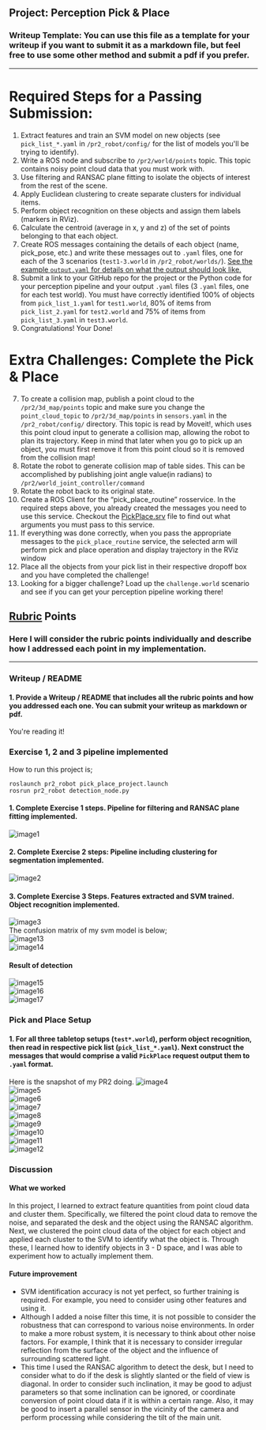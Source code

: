 ## Project: Perception Pick & Place
### Writeup Template: You can use this file as a template for your writeup if you want to submit it as a markdown file, but feel free to use some other method and submit a pdf if you prefer.

---


# Required Steps for a Passing Submission:
1. Extract features and train an SVM model on new objects (see `pick_list_*.yaml` in `/pr2_robot/config/` for the list of models you'll be trying to identify). 
2. Write a ROS node and subscribe to `/pr2/world/points` topic. This topic contains noisy point cloud data that you must work with.
3. Use filtering and RANSAC plane fitting to isolate the objects of interest from the rest of the scene.
4. Apply Euclidean clustering to create separate clusters for individual items.
5. Perform object recognition on these objects and assign them labels (markers in RViz).
6. Calculate the centroid (average in x, y and z) of the set of points belonging to that each object.
7. Create ROS messages containing the details of each object (name, pick_pose, etc.) and write these messages out to `.yaml` files, one for each of the 3 scenarios (`test1-3.world` in `/pr2_robot/worlds/`).  [See the example `output.yaml` for details on what the output should look like.](https://github.com/udacity/RoboND-Perception-Project/blob/master/pr2_robot/config/output.yaml)  
8. Submit a link to your GitHub repo for the project or the Python code for your perception pipeline and your output `.yaml` files (3 `.yaml` files, one for each test world).  You must have correctly identified 100% of objects from `pick_list_1.yaml` for `test1.world`, 80% of items from `pick_list_2.yaml` for `test2.world` and 75% of items from `pick_list_3.yaml` in `test3.world`.
9. Congratulations!  Your Done!

# Extra Challenges: Complete the Pick & Place
7. To create a collision map, publish a point cloud to the `/pr2/3d_map/points` topic and make sure you change the `point_cloud_topic` to `/pr2/3d_map/points` in `sensors.yaml` in the `/pr2_robot/config/` directory. This topic is read by Moveit!, which uses this point cloud input to generate a collision map, allowing the robot to plan its trajectory.  Keep in mind that later when you go to pick up an object, you must first remove it from this point cloud so it is removed from the collision map!
8. Rotate the robot to generate collision map of table sides. This can be accomplished by publishing joint angle value(in radians) to `/pr2/world_joint_controller/command`
9. Rotate the robot back to its original state.
10. Create a ROS Client for the “pick_place_routine” rosservice.  In the required steps above, you already created the messages you need to use this service. Checkout the [PickPlace.srv](https://github.com/udacity/RoboND-Perception-Project/tree/master/pr2_robot/srv) file to find out what arguments you must pass to this service.
11. If everything was done correctly, when you pass the appropriate messages to the `pick_place_routine` service, the selected arm will perform pick and place operation and display trajectory in the RViz window
12. Place all the objects from your pick list in their respective dropoff box and you have completed the challenge!
13. Looking for a bigger challenge?  Load up the `challenge.world` scenario and see if you can get your perception pipeline working there!

## [Rubric](https://review.udacity.com/#!/rubrics/1067/view) Points
### Here I will consider the rubric points individually and describe how I addressed each point in my implementation.  

---
### Writeup / README

#### 1. Provide a Writeup / README that includes all the rubric points and how you addressed each one.  You can submit your writeup as markdown or pdf.  

You're reading it!

### Exercise 1, 2 and 3 pipeline implemented
How to run this project is;  
```
roslaunch pr2_robot pick_place_project.launch  
rosrun pr2_robot detection_node.py  
```

#### 1. Complete Exercise 1 steps. Pipeline for filtering and RANSAC plane fitting implemented.
![image1](misc-image/image10.PNG)  

#### 2. Complete Exercise 2 steps: Pipeline including clustering for segmentation implemented.  
![image2](misc-image/image11.PNG)  

#### 3. Complete Exercise 3 Steps.  Features extracted and SVM trained.  Object recognition implemented.
![image3](misc-image/image12.PNG)  
The confusion matrix of my svm model is below;  
![image13](misc-image/image13.PNG)  
![image14](misc-image/image14.PNG)  

#### Result of detection
![image15](misc-image/image15.PNG)  
![image16](misc-image/image16.PNG)  
![image17](misc-image/image17.PNG)  


### Pick and Place Setup

#### 1. For all three tabletop setups (`test*.world`), perform object recognition, then read in respective pick list (`pick_list_*.yaml`). Next construct the messages that would comprise a valid `PickPlace` request output them to `.yaml` format.
Here is the snapshot of my PR2 doing.
![image4](misc-image/image1.PNG)  
![image5](misc-image/image2.PNG)  
![image6](misc-image/image3.PNG)  
![image7](misc-image/image4.PNG)  
![image8](misc-image/image5.PNG)  
![image9](misc-image/image6.PNG)  
![image10](misc-image/image7.PNG)  
![image11](misc-image/image8.PNG)  
![image12](misc-image/image9.PNG)  

### Discussion
#### What we worked
In this project, I learned to extract feature quantities from point cloud data and cluster them.
Specifically, we filtered the point cloud data to remove the noise, and separated the desk and the object using the RANSAC algorithm. 
Next, we clustered the point cloud data of the object for each object and applied each cluster to the SVM to identify what the object is. 
Through these, I learned how to identify objects in 3 - D space, and I was able to experiment how to actually implement them.

#### Future improvement
 * SVM identification accuracy is not yet perfect, so further training is required. For example, you need to consider using other features and using it.
 * Although I added a noise filter this time, it is not possible to consider the robustness that can correspond to various noise environments. In order to make a more robust system, it is necessary to think about other noise factors. For example, I think that it is necessary to consider irregular reflection from the surface of the object and the influence of surrounding scattered light.
 * This time I used the RANSAC algorithm to detect the desk, but I need to consider what to do if the desk is slightly slanted or the field of view is diagonal. In order to consider such inclination, it may be good to adjust parameters so that some inclination can be ignored, or coordinate conversion of point cloud data if it is within a certain range. Also, it may be good to insert a parallel sensor in the vicinity of the camera and perform processing while considering the tilt of the main unit.
 
